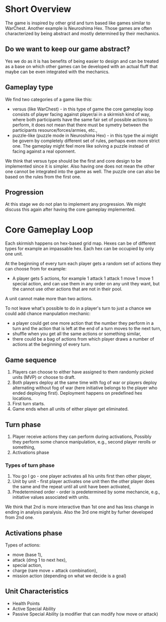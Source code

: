 # Short Overview

The game is inspired by other grid and turn based like games similar
to WarChest. Another example is Neuroshima Hex. Those games are often
characterized by being abstract and mostly determined by
their mechanics.

## Do we want to keep our game abstract?

Yes we do as it is has benefits of being easier to design and
can be treated as a base on which other games can be developed
with an actual fluff that maybe can be even integrated with
the mechanics.

## Gameplay type

We find two categories of a game like this:

- versus (like WarChest) - in this type of game the core gameplay loop consists of player facing against player/ai
  in a skirmish kind of way, where both participants have the same fair set of possible actions to perform,
  it does not mean that there must be symetry between the participants resource/forces/armies, etc.,
- puzzle-like (puzzle mode in Neuroshima Hex) - in this type the ai might be govern by completely different set of
  rules, perhaps even more strict one. The gameplay might feel more like solving a puzzle instead of facing against
  a real oponnent.

We think that versus type should be the first and core design to be implemented since it is simpler. Also having one
does not mean the other one cannot be integrated into the game as well. The puzzle one can also be based on the rules
from the first one.

## Progression

At this stage we do not plan to implement any progression. We might discuss this again after having the core gameplay
implemented.

# Core Gameplay Loop

Each skirmish happens on hex-based grid map. Hexes can be of different types for example an impassable hex.
Each hex can be occupied by only one unit.

At the beginning of every turn each player gets a random set of actions they can choose from for example:
- A player gets 5 actions, for example 1 attack 1 attack 1 move 1 move 1 special action, and can use them
  in any order on any unit they want, but the cannot use other actions that are not in their pool.

A unit cannot make more than two actions.


To not leave what's possible to do in a player's turn to just a chance we could add chance manpulation mechanic:

- a player could get one more action that the number they perform in a turn and the action that is left at the end of a turn moves to the next turn,
- shuffle when you get all the same actions or something similar,
- there could be a bag of actions from which player draws a number of actions at the beginning of every turn.

## Game sequence

1. Players can choose to either have assigned to them randomly picked units (MVP) or choose to draft.
2. Both players deploy at the same time with fog of war or players deploy alternating without fog of war (here initiative belongs to the player who ended deploying first).
   Deployment happens on predefined hex locations.
3. First turn starts.
4. Game ends when all units of either player get eliminated.

## Turn phase

1. Player receive actions they can perform during activations,
   Possibly they perform some chance manipulation, e.g., second player rerolls or something,
2. Activations phase

### Types of turn phase
1. You go I go - one player activates all his units first then other player,
2. Unit by unit - first player activates one unit then the other player does the same and the repeat until all unit have been activated,
3. Predetermined order - order is predetermined by some mechancie, e.g., initiative values associated with units.

We think that 2nd is more interactive than 1st one and has less change in ending in analysis paralysis. Also the 3rd one might
by furher developed from 2nd one.

## Activations phase

Types of actions:
- move (base 1),
- attack (dmg 1 to next hex),
- special action,
- charge (rare move + attack combination),
- mission action (depending on what we decide is a goal)

## Unit Characteristics

- Health Points
- Active Special Ability
- Passive Special Ability (a modifier that can modify how move or attack)
